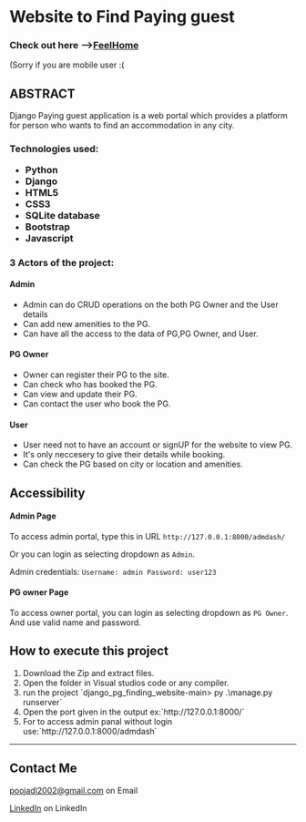 <h1>Website to Find Paying guest</h1>

<h3>Check out here --><a href="http://poojadl02.pythonanywhere.com/">FeelHome</a></h3> (Sorry if you are mobile user :( 

<h2>ABSTRACT</h2>

Django Paying guest application is a web portal which provides a platform for person who wants to find an accommodation in any city.

<h3>Technologies used: 

<ul><li>Python</li>
    <li>Django</li>
    <li>HTML5</li>
    <li>CSS3</li>
    <li>SQLite database</li>
    <li>Bootstrap</li>
    <li>Javascript</li>
    
</ul>

<h3>3 Actors of the project:</h3>

<h4>Admin</h4>

<ul>
    <li>Admin can do CRUD operations on the both PG Owner and the User details</li>
<li>Can add new amenities to the PG.</li>
<li>Can have all the access to the data of PG,PG Owner, and User.</li>
</ul>



<h4>PG Owner</h4>

<ul>
    <li>Owner can register their PG to the site.</li>
<li>Can check who has booked the PG.</li>
<li>Can view and update their PG.</li>
    <li>Can contact the user who book the PG.</li>
</ul>

<h4>User</h4>

<ul>
    <li>User need not to have an account or signUP for the website to view PG.</li>
<li>It's only neccesery to give their details while booking.</li>
<li>Can check the PG based on city or location and amenities.</li></ul>

<h2>Accessibility</h2>

<h4>Admin Page</h4>

To access admin portal, type this in URL `http://127.0.0.1:8000/admdash/ ` 

Or you can login as selecting dropdown as `Admin`.

Admin credentials: `Username: admin Password: user123`

<h4>PG owner Page</h4>

To access owner portal, you can login as selecting dropdown as `PG Owner`. And use valid name and password.

<h2>How to execute this project</h2>

<ol>
    <li>Download the Zip and extract files.</li>
<li>Open the folder in Visual studios code or any compiler.</li>
<li>run the project `django_pg_finding_website-main> py .\manage.py runserver` </li>
    <li>Open the port given in the output ex:`http://127.0.0.1:8000/` </li>
    <li>For to access admin panal without login use:`http://127.0.0.1:8000/admdash` </li>
</ol>

<hr/>

<h2>Contact Me</h2>

<a>poojadl2002@gmail.com on Email</a>

<a href="https://www.linkedin.com/in/pooja-dl-23267a218/">LinkedIn</a> on LinkedIn
